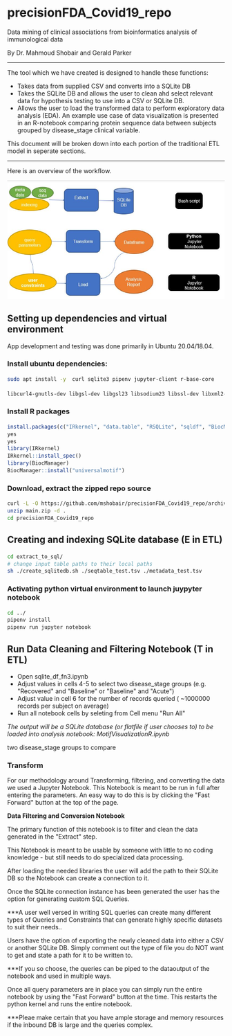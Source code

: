# precisionFDA_Covid19_repo

Data mining of clinical associations from bioinformatics analysis of immunological data 

By Dr. Mahmoud Shobair and Gerald Parker

***

The tool which we have created is designed to handle these functions:

- Takes data from supplied CSV and converts into a SQLite DB
- Takes the SQLite DB and allows the user to clean ahd select relevant data for hypothesis testing to use into a CSV or SQLite DB.
- Allows the user to load the transformed data to perform exploratory data analysis (EDA). An example use case of data visualization is presented in an R-notebook comparing protein sequence data between subjects grouped by disease_stage clinical variable.

This document will be broken down into each portion of the traditional ETL model in seperate sections.

***
Here is an overview of the workflow.

![](workflow_summary.JPG)

## Setting up dependencies and virtual environment
App development and testing was done primarily in Ubuntu 20.04/18.04.

### Install ubuntu dependencies:
```sh
sudo apt install -y  curl sqlite3 pipenv jupyter-client r-base-core 

libcurl4-gnutls-dev libgsl-dev libgsl23 libsodium23 libssl-dev libxml2-dev nodejs npm python3-nacl python3-pymacaroons libcurl4-openssl-dev 
```

### Install R packages
```R
install.packages(c("IRkernel", "data.table", "RSQLite", "sqldf", "BiocManager")) 
yes
yes
library(IRkernel)
IRkernel::install_spec()
library(BiocManager)
BiocManager::install("universalmotif")
```
### Download, extract the zipped repo source 
```sh
curl -L -O https://github.com/mshobair/precisionFDA_Covid19_repo/archive/main.zip
unzip main.zip -d .
cd precisionFDA_Covid19_repo
```

## Creating and indexing SQLite database (E in ETL)
```sh
cd extract_to_sql/
# change input table paths to their local paths
sh ./create_sqlitedb.sh ./seqtable_test.tsv ./metadata_test.tsv
```

### Activating python virtual environment to launch juypyter notebook
```sh
cd ../
pipenv install
pipenv run jupyter notebook
```

## Run Data Cleaning and Filtering Notebook (T in ETL)
- Open sqlite_df_fn3.ipynb
- Adjust values in cells 4-5 to select two disease_stage groups (e.g. "Recovered" and "Baseline" or "Baseline" and "Acute")
- Adjust value in cell 6 for the number of records queried ( ~1000000 records per subject on average)
- Run all notebook cells by seleting from Cell menu "Run All"

*The output will be a SQLite database (or flatfile if user chooses to) to be loaded into analysis notebook: MotifVisualizationR.ipynb* 

 
two disease_stage groups to compare
### Transform

For our methodology around Transforming, filtering, and converting the data we used a Jupyter Notebook.  This Notebook is meant to be run in full after entering the parameters.  An easy way to do this is by clicking the "Fast Forward" button at the top of the page.

**Data Filtering and Conversion Notebook**

The primary function of this notebook is to filter and clean the data generated in the "Extract" step.

This Notebook is meant to be usable by someone with little to no coding knowledge - but still needs to do specialized data processing.

After loading the needed libraries the user will add the path to their SQLite DB so the Notebook can create a connection to it.

Once the SQLite connection instance has been generated the user has the option for generating custom SQL Queries.

***A user well versed in writing SQL queries can create many different types of Queries and Constraints that can generate highly specific datasets to suit their needs..

Users have the option of exporting the newly cleaned data into either a CSV or another SQLite DB.  Simply comment out the type of file you do NOT want to get and state a path for it to be written to.

***If you so choose, the queries can be piped to the dataoutput of the notebook and used in multiple ways.

Once all query parameters are in place you can simply run the entire notebook by using the "Fast Forward" button at the time.  This restarts the python kernel and runs the entire notebook.

***Pleae make certain that you have ample storage and memory resources if the inbound DB is large and the queries complex.


